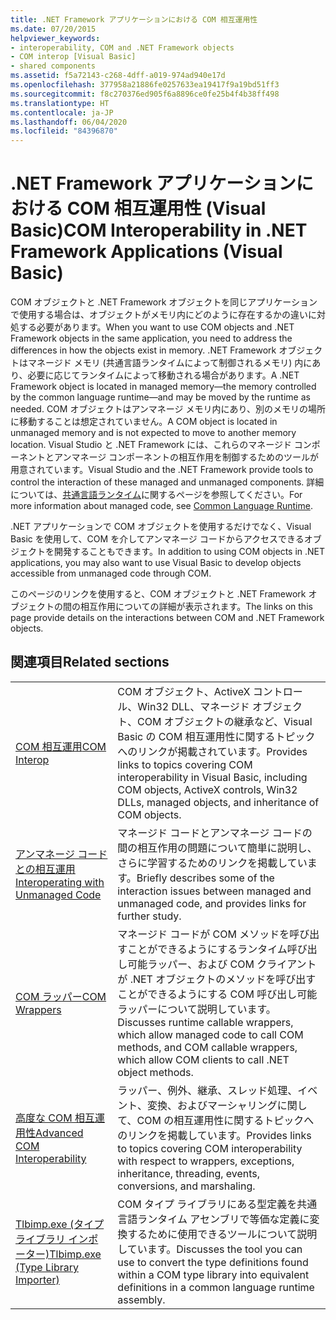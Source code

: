 ```yaml
---
title: .NET Framework アプリケーションにおける COM 相互運用性
ms.date: 07/20/2015
helpviewer_keywords:
- interoperability, COM and .NET Framework objects
- COM interop [Visual Basic]
- shared components
ms.assetid: f5a72143-c268-4dff-a019-974ad940e17d
ms.openlocfilehash: 377958a21886fe0257633ea19417f9a19bd51ff3
ms.sourcegitcommit: f8c270376ed905f6a8896ce0fe25b4f4b38ff498
ms.translationtype: HT
ms.contentlocale: ja-JP
ms.lasthandoff: 06/04/2020
ms.locfileid: "84396870"
---
```

# <a name="com-interoperability-in-net-framework-applications-visual-basic"></a><span data-ttu-id="f8394-102">.NET Framework アプリケーションにおける COM 相互運用性 (Visual Basic)</span><span class="sxs-lookup"><span data-stu-id="f8394-102">COM Interoperability in .NET Framework Applications (Visual Basic)</span></span>

<span data-ttu-id="f8394-103">COM オブジェクトと .NET Framework オブジェクトを同じアプリケーションで使用する場合は、オブジェクトがメモリ内にどのように存在するかの違いに対処する必要があります。</span><span class="sxs-lookup"><span data-stu-id="f8394-103">When you want to use COM objects and .NET Framework objects in the same application, you need to address the differences in how the objects exist in memory.</span></span> <span data-ttu-id="f8394-104">.NET Framework オブジェクトはマネージド メモリ (共通言語ランタイムによって制御されるメモリ) 内にあり、必要に応じてランタイムによって移動される場合があります。</span><span class="sxs-lookup"><span data-stu-id="f8394-104">A .NET Framework object is located in managed memory—the memory controlled by the common language runtime—and may be moved by the runtime as needed.</span></span> <span data-ttu-id="f8394-105">COM オブジェクトはアンマネージ メモリ内にあり、別のメモリの場所に移動することは想定されていません。</span><span class="sxs-lookup"><span data-stu-id="f8394-105">A COM object is located in unmanaged memory and is not expected to move to another memory location.</span></span> <span data-ttu-id="f8394-106">Visual Studio と .NET Framework には、これらのマネージド コンポーネントとアンマネージ コンポーネントの相互作用を制御するためのツールが用意されています。</span><span class="sxs-lookup"><span data-stu-id="f8394-106">Visual Studio and the .NET Framework provide tools to control the interaction of these managed and unmanaged components.</span></span> <span data-ttu-id="f8394-107">詳細については、[共通言語ランタイム](../../../standard/clr.md)に関するページを参照してください。</span><span class="sxs-lookup"><span data-stu-id="f8394-107">For more information about managed code, see [Common Language Runtime](../../../standard/clr.md).</span></span>

<span data-ttu-id="f8394-108">.NET アプリケーションで COM オブジェクトを使用するだけでなく、Visual Basic を使用して、COM を介してアンマネージ コードからアクセスできるオブジェクトを開発することもできます。</span><span class="sxs-lookup"><span data-stu-id="f8394-108">In addition to using COM objects in .NET applications, you may also want to use Visual Basic to develop objects accessible from unmanaged code through COM.</span></span>

<span data-ttu-id="f8394-109">このページのリンクを使用すると、COM オブジェクトと .NET Framework オブジェクトの間の相互作用についての詳細が表示されます。</span><span class="sxs-lookup"><span data-stu-id="f8394-109">The links on this page provide details on the interactions between COM and .NET Framework objects.</span></span>

## <a name="related-sections"></a><span data-ttu-id="f8394-110">関連項目</span><span class="sxs-lookup"><span data-stu-id="f8394-110">Related sections</span></span>

| | |
|---------|---------|
| [<span data-ttu-id="f8394-111">COM 相互運用</span><span class="sxs-lookup"><span data-stu-id="f8394-111">COM Interop</span></span>](index.md) | <span data-ttu-id="f8394-112">COM オブジェクト、ActiveX コントロール、Win32 DLL、マネージド オブジェクト、COM オブジェクトの継承など、Visual Basic の COM 相互運用性に関するトピックへのリンクが掲載されています。</span><span class="sxs-lookup"><span data-stu-id="f8394-112">Provides links to topics covering COM interoperability in Visual Basic, including COM objects, ActiveX controls, Win32 DLLs, managed objects, and inheritance of COM objects.</span></span> |
| [<span data-ttu-id="f8394-113">アンマネージ コードとの相互運用</span><span class="sxs-lookup"><span data-stu-id="f8394-113">Interoperating with Unmanaged Code</span></span>](../../../framework/interop/index.md) | <span data-ttu-id="f8394-114">マネージド コードとアンマネージ コードの間の相互作用の問題について簡単に説明し、さらに学習するためのリンクを掲載しています。</span><span class="sxs-lookup"><span data-stu-id="f8394-114">Briefly describes some of the interaction issues between managed and unmanaged code, and provides links for further study.</span></span> |
| [<span data-ttu-id="f8394-115">COM ラッパー</span><span class="sxs-lookup"><span data-stu-id="f8394-115">COM Wrappers</span></span>](../../../standard/native-interop/com-wrappers.md) | <span data-ttu-id="f8394-116">マネージド コードが COM メソッドを呼び出すことができるようにするランタイム呼び出し可能ラッパー、および COM クライアントが .NET オブジェクトのメソッドを呼び出すことができるようにする COM 呼び出し可能ラッパーについて説明しています。</span><span class="sxs-lookup"><span data-stu-id="f8394-116">Discusses runtime callable wrappers, which allow managed code to call COM methods, and COM callable wrappers, which allow COM clients to call .NET object methods.</span></span> |
| [<span data-ttu-id="f8394-117">高度な COM 相互運用性</span><span class="sxs-lookup"><span data-stu-id="f8394-117">Advanced COM Interoperability</span></span>](../../../framework/interop/index.md) | <span data-ttu-id="f8394-118">ラッパー、例外、継承、スレッド処理、イベント、変換、およびマーシャリングに関して、COM の相互運用性に関するトピックへのリンクを掲載しています。</span><span class="sxs-lookup"><span data-stu-id="f8394-118">Provides links to topics covering COM interoperability with respect to wrappers, exceptions, inheritance, threading, events, conversions, and marshaling.</span></span> |
| [<span data-ttu-id="f8394-119">Tlbimp.exe (タイプ ライブラリ インポーター)</span><span class="sxs-lookup"><span data-stu-id="f8394-119">Tlbimp.exe (Type Library Importer)</span></span>](../../../framework/tools/tlbimp-exe-type-library-importer.md) | <span data-ttu-id="f8394-120">COM タイプ ライブラリにある型定義を共通言語ランタイム アセンブリで等価な定義に変換するために使用できるツールについて説明しています。</span><span class="sxs-lookup"><span data-stu-id="f8394-120">Discusses the tool you can use to convert the type definitions found within a COM type library into equivalent definitions in a common language runtime assembly.</span></span> |
